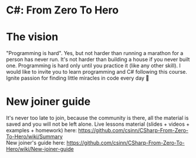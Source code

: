 # C#: From Zero To Hero 
# The vision
"Programming is hard". Yes, but not harder than running a marathon for a person has never run. It's not harder than 
building a house if you never built one. Programming is hard only until you practice it (like any other skill). 
I would like to invite you to learn programming and C# following this course. 
Ignite passion for finding little miracles in code every day 🙂

# New joiner guide
It's never too late to join, because the community is there, all the material is saved
and you will not be left alone.
Live lessons material (slides + videos + examples + homework) here: https://github.com/csinn/CSharp-From-Zero-To-Hero/wiki/Summary  
New joiner's guide here: https://github.com/csinn/CSharp-From-Zero-To-Hero/wiki/New-joiner-guide  